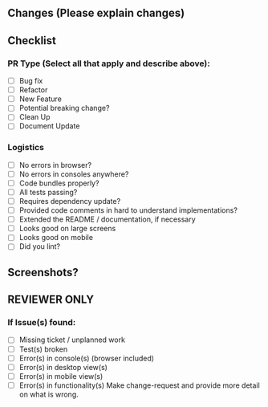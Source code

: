 ## Changes (Please explain changes)


## Checklist
### PR Type (Select all that apply and describe above):
- [ ] Bug fix
- [ ] Refactor
- [ ] New Feature
- [ ] Potential breaking change?
- [ ] Clean Up
- [ ] Document Update

### Logistics
- [ ] No errors in browser?
- [ ] No errors in consoles anywhere?
- [ ] Code bundles properly?
- [ ] All tests passing?
- [ ] Requires dependency update?
- [ ] Provided code comments in hard to understand implementations?
- [ ] Extended the README / documentation, if necessary
- [ ] Looks good on large screens
- [ ] Looks good on mobile
- [ ] Did you lint?

## Screenshots?


## REVIEWER ONLY
### If Issue(s) found:
- [ ] Missing ticket / unplanned work
- [ ] Test(s) broken
- [ ] Error(s) in console(s) (browser included)
- [ ] Error(s) in desktop view(s)
- [ ] Error(s) in mobile view(s)
- [ ] Error(s) in functionality(s)
Make change-request and provide more detail on what is wrong.